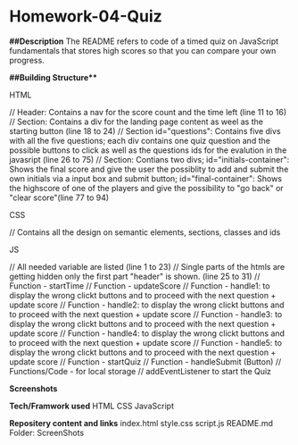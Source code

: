 # Homework-04-Quiz

**##Description**
The README refers to code of a timed quiz on JavaScript fundamentals that stores high scores
so that you can compare your own progress.

**##Building Structure\*\***

HTML

// Header: Contains a nav for the score count and the time left (line 11 to 16)
// Section: Contains a div for the landing page content as weel as the starting button (line 18 to 24)
// Section id="questions": Contains five divs with all the five questions; each div contains one quiz question and the possible buttons to click as well as the questions ids for the evalution in the javasript (line 26 to 75)
// Section: Contians two divs; id="initials-container": Shows the final score and give the user the possiblity to add and submit the own initials via a input box and submit button; id="final-container": Shows the highscore of one of the players and give the possibility to "go back" or "clear score"(line 77 to 94)

CSS

// Contains all the design on semantic elements, sections, classes and ids

JS

// All needed variable are listed (line 1 to 23)
// Single parts of the htmls are getting hidden only the first part "header" is shown. (line 25 to 31)
// Function - startTime
// Function - updateScore
// Function - handle1: to display the wrong clickt buttons and to proceed with the next question + update score
// Function - handle2: to display the wrong clickt buttons and to proceed with the next question + update score
// Function - handle3: to display the wrong clickt buttons and to proceed with the next question + update score
// Function - handle4: to display the wrong clickt buttons and to proceed with the next question + update score
// Function - handle5: to display the wrong clickt buttons and to proceed with the next question + update score
// Function - startQuiz
// Function - handleSubmit (Button)
// Functions/Code - for local storage
// addEventListener to start the Quiz

**Screenshots**

**Tech/Framwork used**
HTML
CSS
JavaScript

**Repositery content and links**
index.html
style.css
script.js
README.md
Folder: ScreenShots
